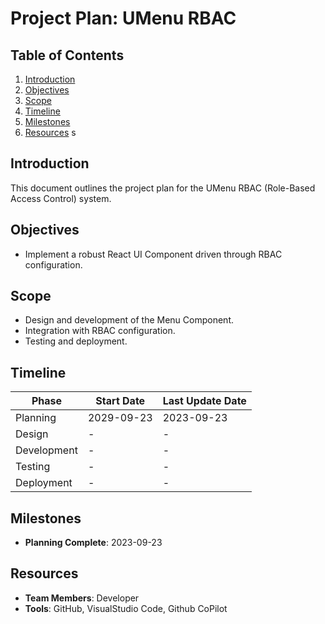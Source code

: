 # Project Plan: UMenu RBAC

## Table of Contents
1. [Introduction](#introduction)
2. [Objectives](#objectives)
3. [Scope](#scope)
4. [Timeline](#timeline)
5. [Milestones](#milestones)
6. [Resources](#resources)
s
## Introduction
This document outlines the project plan for the UMenu RBAC (Role-Based Access Control) system.

## Objectives
- Implement a robust React UI Component driven through RBAC configuration.

## Scope
- Design and development of the Menu Component.
- Integration with RBAC configuration.
- Testing and deployment.

## Timeline
| Phase            | Start Date | Last Update Date   |
|------------------|------------|------------|
| Planning         | 2029-09-23 | 2023-09-23 |
| Design           | - | - |
| Development      | - | - |
| Testing          | - | - |
| Deployment       | - | - |

## Milestones
- **Planning Complete**: 2023-09-23

## Resources
- **Team Members**: Developer
- **Tools**: GitHub, VisualStudio Code, Github CoPilot
